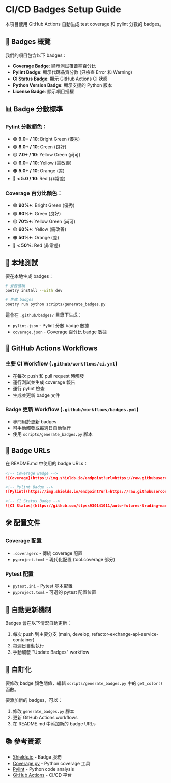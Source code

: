 # CI/CD Badges Setup Guide

本項目使用 GitHub Actions 自動生成 test coverage 和 pylint 分數的 badges。

## 🎯 Badges 概覽

我們的項目包含以下 badges：

- **Coverage Badge**: 顯示測試覆蓋率百分比
- **Pylint Badge**: 顯示代碼品質分數 (只檢查 Error 和 Warning)
- **CI Status Badge**: 顯示 GitHub Actions CI 狀態
- **Python Version Badge**: 顯示支援的 Python 版本
- **License Badge**: 顯示項目授權

## 📊 Badge 分數標準

### Pylint 分數顏色：
- 🟢 **9.0+ / 10**: Bright Green (優秀)
- 🟢 **8.0+ / 10**: Green (良好)
- 🟡 **7.0+ / 10**: Yellow Green (尚可)
- 🟡 **6.0+ / 10**: Yellow (需改善)
- 🟠 **5.0+ / 10**: Orange (差)
- 🔴 **< 5.0 / 10**: Red (非常差)

### Coverage 百分比顏色：
- 🟢 **90%+**: Bright Green (優秀)
- 🟢 **80%+**: Green (良好)
- 🟡 **70%+**: Yellow Green (尚可)
- 🟡 **60%+**: Yellow (需改善)
- 🟠 **50%+**: Orange (差)
- 🔴 **< 50%**: Red (非常差)

## 🔧 本地測試

要在本地生成 badges：

```bash
# 安裝依賴
poetry install --with dev

# 生成 badges
poetry run python scripts/generate_badges.py
```

這會在 `.github/badges/` 目錄下生成：
- `pylint.json` - Pylint 分數 badge 數據
- `coverage.json` - Coverage 百分比 badge 數據

## 🚀 GitHub Actions Workflows

### 主要 CI Workflow (`.github/workflows/ci.yml`)
- 在每次 push 和 pull request 時觸發
- 運行測試並生成 coverage 報告
- 運行 pylint 檢查
- 生成並更新 badge 文件

### Badge 更新 Workflow (`.github/workflows/badges.yml`)
- 專門用於更新 badges
- 可手動觸發或每週日自動執行
- 使用 `scripts/generate_badges.py` 腳本

## 📝 Badge URLs

在 README.md 中使用的 badge URLs：

```markdown
<!-- Coverage Badge -->
![Coverage](https://img.shields.io/endpoint?url=https://raw.githubusercontent.com/ttpss930141011/auto-futures-trading-machine/refactor-exchange-api-service-container/.github/badges/coverage.json)

<!-- Pylint Badge -->
![Pylint](https://img.shields.io/endpoint?url=https://raw.githubusercontent.com/ttpss930141011/auto-futures-trading-machine/refactor-exchange-api-service-container/.github/badges/pylint.json)

<!-- CI Status Badge -->
![CI Status](https://github.com/ttpss930141011/auto-futures-trading-machine/workflows/CI/badge.svg)
```

## 🛠️ 配置文件

### Coverage 配置
- `.coveragerc` - 傳統 coverage 配置
- `pyproject.toml` - 現代化配置 (tool.coverage 部分)

### Pytest 配置
- `pytest.ini` - Pytest 基本配置
- `pyproject.toml` - 可選的 pytest 配置位置

## 🔄 自動更新機制

Badges 會在以下情況自動更新：
1. 每次 push 到主要分支 (main, develop, refactor-exchange-api-service-container)
2. 每週日自動執行
3. 手動觸發 "Update Badges" workflow

## 🎨 自訂化

要修改 badge 顏色閾值，編輯 `scripts/generate_badges.py` 中的 `get_color()` 函數。

要添加新的 badges，可以：
1. 修改 `generate_badges.py` 腳本
2. 更新 GitHub Actions workflows
3. 在 README.md 中添加新的 badge URLs

## 📚 參考資源

- [Shields.io](https://shields.io/) - Badge 服務
- [Coverage.py](https://coverage.readthedocs.io/) - Python coverage 工具
- [Pylint](https://pylint.pycqa.org/) - Python code analysis
- [GitHub Actions](https://docs.github.com/en/actions) - CI/CD 平台